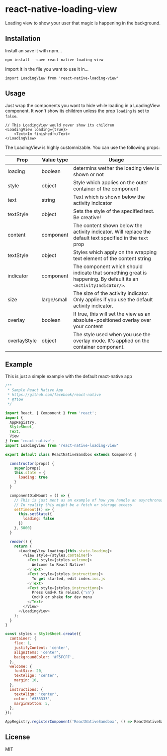 # react-native-loading-view
Loading view to show your user that magic is happening in the background.

## Installation
Install an save it with npm...
```
npm install --save react-native-loading-view
```
Import it in the file you want to use it in...
```
import LoadingView from 'react-native-loading-view'
```

## Usage
Just wrap the components you want to hide while loading in a LoadingView component. It won't show its children unless the prop `loading` is set to `false`.
```
// This LoadingView would never show its children
<LoadingView loading={true}>
    <Text>Im finished!</Text>
</LoadingView>
```
The LoadingView is highly customnizable. You can use the following props:

|Prop|Value type|Usage|
|----|----------|-----|
|loading|boolean|determins wether the loading view is shown or not|
|style|object|Style which applies on the outer container of the component|
|text|string|Text which is shown below the activity indicator|
|textStyle|object|Sets the style of the specified text. Be creative!|
|content|component|The content shown below the activity indicator. Will replace the default text specified in the `text` prop|
|textStyle|object|Styles which apply on the wrapping text element of the content string|
|indicator|component|The component which should indicate that something great is happening. By default its an `<ActivityIndicator/>`.|
|size|large/small|The size of the activity indicator. Only applies if you use the default activity indicator.|
|overlay|boolean|If true, this will set the view as an absolute-positioned overlay over your content
|overlayStyle|object|The style used when you use the overlay mode. It's applied on the container component.|
## Example
This is just a simple example with the default react-native app
```javascript
/**
 * Sample React Native App
 * https://github.com/facebook/react-native
 * @flow
 */

import React, { Component } from 'react';
import {
  AppRegistry,
  StyleSheet,
  Text,
  View
} from 'react-native';
import LoadingView from 'react-native-loading-view'

export default class ReactNativeSandbox extends Component {

  constructor(props) {
    super(props)
    this.state = {
      loading: true
    }
  }

  componentDidMount = () => {
    // This is just ment as an example of how you handle an asynchronus operation
    // In reality this might be a fetch or storage access
    setTimeout(() => {
      this.setState({
        loading: false
      })
    }, 5000)
  }

  render() {
    return (
      <LoadingView loading={this.state.loading}>
        <View style={styles.container}>
          <Text style={styles.welcome}>
            Welcome to React Native!
          </Text>
          <Text style={styles.instructions}>
            To get started, edit index.ios.js
          </Text>
          <Text style={styles.instructions}>
            Press Cmd+R to reload,{'\n'}
            Cmd+D or shake for dev menu
          </Text>
        </View>
      </LoadingView>
    );
  }
}

const styles = StyleSheet.create({
  container: {
    flex: 1,
    justifyContent: 'center',
    alignItems: 'center',
    backgroundColor: '#F5FCFF',
  },
  welcome: {
    fontSize: 20,
    textAlign: 'center',
    margin: 10,
  },
  instructions: {
    textAlign: 'center',
    color: '#333333',
    marginBottom: 5,
  },
});

AppRegistry.registerComponent('ReactNativeSandbox', () => ReactNativeSandbox);
```
## License
MIT